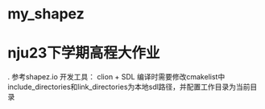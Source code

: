 # my_shapez
# nju23下学期高程大作业
.
参考shapez.io
开发工具： clion + SDL
编译时需要修改cmakelist中include_directories和link_directories为本地sdl路径，并配置工作目录为当前目录
